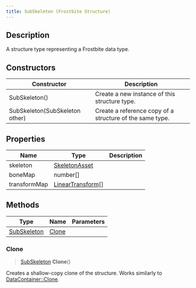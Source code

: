 ```yaml
---
title: SubSkeleton (Frostbite Structure)
---
```

## Description

A structure type representing a Frostbite data type.

## Constructors

| Constructor                    | Description                                              |
| ------------------------------ | -------------------------------------------------------- |
| SubSkeleton()                  | Create a new instance of this structure type.            |
| SubSkeleton(SubSkeleton other) | Create a reference copy of a structure of the same type. |

## Properties

| Name         | Type                                                        | Description |
| ------------ | ----------------------------------------------------------- | ----------- |
| skeleton     | [SkeletonAsset](SkeletonAsset)                              |             |
| boneMap      | number\[\]                                                  |             |
| transformMap | [LinearTransform](/vext/ref/cls/shr/LinearTransform)\[\] |             |

## Methods

| Type                       | Name            | Parameters |
| -------------------------- | --------------- | ---------- |
| [SubSkeleton](SubSkeleton) | [Clone](#clone) |            |

### Clone

> [SubSkeleton](SubSkeleton) **Clone**()

Creates a shallow-copy clone of the structure. Works similarly to [DataContainer::Clone](/vext/ref/cls/shr/datacontainer#clone).
